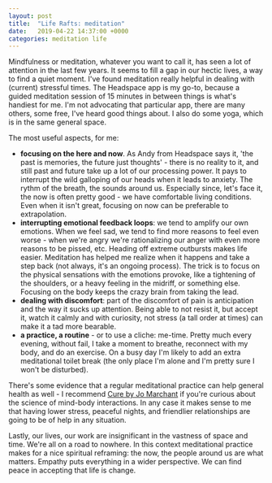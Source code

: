 ```yaml
---
layout: post
title:  "Life Rafts: meditation"
date:   2019-04-22 14:37:00 +0000
categories: meditation life
---
```

Mindfulness or meditation, whatever you want to call it, has seen a lot of attention in the last few years. It seems to fill a gap in our hectic lives, a way to find a quiet moment.
I've found meditation really helpful in dealing with (current) stressful times. The Headspace app is my go-to, because a guided meditation session of 15 minutes in between things is what's handiest for me. I'm not advocating that particular app, there are many others, some free, I've heard good things about. I also do some yoga, which is in the same general space.

The most useful aspects, for me:

* **focusing on the here and now**. As Andy from Headspace says it, 'the past is memories, the future just thoughts' - there is no reality to it, and still past and future take up a lot of our processing power.  It pays to interrupt the wild galloping of our heads when it leads to anxiety. The rythm of the breath, the sounds around us.  Especially since, let's face it, the now is often pretty good - we have comfortable living conditions. Even when it isn't great, focusing on now can be preferable to extrapolation.
* **interrupting emotional feedback loops**: we tend to amplify our own emotions. When we feel sad, we tend to find more reasons to feel even worse - when we're angry we're rationalizing our anger with even more reasons to be pissed, etc. Heading off extreme outbursts makes life easier. Meditation has helped me realize when it happens and take a step back (not always, it's an ongoing process). The trick is to focus on the physical sensations with the emotions provoke, like a tightening of the shoulders, or a heavy feeling in the midriff, or something else. Focusing on the body keeps the crazy brain from taking the lead.
* **dealing with discomfort**: part of the discomfort of pain is anticipation and the way it sucks up attention. Being able to not resist it, but accept it, watch it calmly and with curiosity, not stress (a tall order at times) can make it a tad more bearable.
* **a practice, a routine** - or to use a cliche: me-time. Pretty much every evening, without fail, I take a moment to breathe, reconnect with my body, and do an exercise. On a busy day I'm likely to add an extra meditational toilet break (the only place I'm alone and I'm pretty sure I won't be disturbed).

There's some evidence that a regular meditational practice can help general health as well - I recommend [Cure by Jo Marchant](https://www.goodreads.com/book/show/25430578-cure) if you're curious about the science of mind-body interactions. In any case it makes sense to me that having lower stress, peaceful nights, and friendlier relationships are going to be of help in any situation.

Lastly, our lives, our work are insignificant in the vastness of space and time. We're all on a road to nowhere. In this context meditational practice makes for a nice spiritual reframing: the now, the people around us are what matters. Empathy puts everything in a wider perspective. We can find peace in accepting that life is change.
